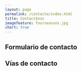 ```yaml
---
layout: page
permalink: /contacto/index.html
title: Contactános
imagefeature: fourseasons.jpg
chart: true
---
```


## Formulario de contacto

## Vías de contacto

